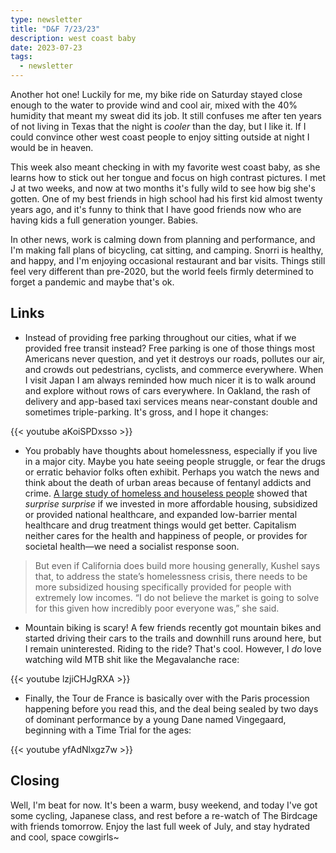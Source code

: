 ```yaml
---
type: newsletter
title: "D&F 7/23/23"
description: west coast baby
date: 2023-07-23
tags:
  - newsletter
---
```


Another hot one! Luckily for me, my bike ride on Saturday stayed close enough to the water to provide wind and cool air, mixed with the 40% humidity that meant my sweat did its job. It still confuses me after ten years of not living in Texas that the night is _cooler_ than the day, but I like it. If I could convince other west coast people to enjoy sitting outside at night I would be in heaven.

This week also meant checking in with my favorite west coast baby, as she learns how to stick out her tongue and focus on high contrast pictures. I met J at two weeks, and now at two months it's fully wild to see how big she's gotten. One of my best friends in high school had his first kid almost twenty years ago, and it's funny to think that I have good friends now who are having kids a full generation younger. Babies.

In other news, work is calming down from planning and performance, and I'm making fall plans of bicycling, cat sitting, and camping. Snorri is healthy, and happy, and I'm enjoying occasional restaurant and bar visits. Things still feel very different than pre-2020, but the world feels firmly determined to forget a pandemic and maybe that's ok.

## Links

- Instead of providing free parking throughout our cities, what if we provided free transit instead? Free parking is one of those things most Americans never question, and yet it destroys our roads, pollutes our air, and crowds out pedestrians, cyclists, and commerce everywhere. When I visit Japan I am always reminded how much nicer it is to walk around and explore without rows of cars everywhere. In Oakland, the rash of delivery and app-based taxi services means near-constant double and sometimes triple-parking. It's gross, and I hope it changes:

{{< youtube aKoiSPDxsso >}}

- You probably have thoughts about homelessness, especially if you live in a major city. Maybe you hate seeing people struggle, or fear the drugs or erratic behavior folks often exhibit. Perhaps you watch the news and think about the death of urban areas because of fentanyl addicts and crime. [A large study of homeless and houseless people](https://www.vox.com/2023/7/5/23778810/homelessness-california-unsheltered-research) showed that _surprise surprise_ if we invested in more affordable housing, subsidized or provided national healthcare, and expanded low-barrier mental healthcare and drug treatment things would get better. Capitalism neither cares for the health and happiness of people, or provides for societal health—we need a socialist response soon.

> But even if California does build more housing generally, Kushel says that, to address the state’s homelessness crisis, there needs to be more subsidized housing specifically provided for people with extremely low incomes. “I do not believe the market is going to solve for this given how incredibly poor everyone was,” she said.

- Mountain biking is scary! A few friends recently got mountain bikes and started driving their cars to the trails and downhill runs around here, but I remain uninterested. Riding to the ride? That's cool. However, I _do_ love watching wild MTB shit like the Megavalanche race:

{{< youtube lzjiCHJgRXA >}}

- Finally, the Tour de France is basically over with the Paris procession happening before you read this, and the deal being sealed by two days of dominant performance by a young Dane named Vingegaard, beginning with a Time Trial for the ages:

{{< youtube yfAdNlxgz7w >}}

## Closing

Well, I'm beat for now. It's been a warm, busy weekend, and today I've got some cycling, Japanese class, and rest before a re-watch of The Birdcage with friends tomorrow. Enjoy the last full week of July, and stay hydrated and cool, space cowgirls~